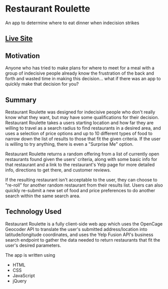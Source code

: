 Restaurant Roulette
===================

An app to determine where to eat dinner when indecision strikes

[Live Site](https://nissenbrau2719.github.io/restaurant_roulette/)
---------------------------------------------------------------------

Motivation
---------------
Anyone who has tried to make plans for where to meet for a meal with a group of indecisive people already know the frustration of the back and forth and wasted time in making this decision... what if there was an app to quickly make that decision for you?

Summary
--------
Restaurant Roulette was designed for indecisive people who don't really know what they want, but may have some qualifications for their  decision. Restaurant Roulette takes a users starting location and how far they are willing to travel as a search radius to find restaurants in a desired area, and uses a selection of price options and up to 10 different types of food to narrow down the list of results to those that fit the given criteria. If the user is willing to try anything, there is even a "Surprise Me" option.

Restaurant Roulette returns a random offering from a list of currently open restaurants found given the users' criteria, along with some basic info for that restaurant and a link to the restaurant's Yelp page for more detailed info, directions to get there, and customer reviews. 

If the resulting restaurant isn't acceptable to the user, they can choose to "re-roll" for another random restaurant from their results list. Users can also quickly re-submit a new set of food and price preferences to do another search within the same search area.


Technology Used
---------------
Restaurant Roulette is a fully client-side web app which uses the OpenCage Geocoder API to translate the user's submitted address/location into latitude/longitude coordinates, and uses the Yelp Fusion API's business search endpoint to gather the data needed to return restaurants that fit the user's desired parameters.

The app is written using

* HTML
* CSS
* JavaScript
* jQuery


